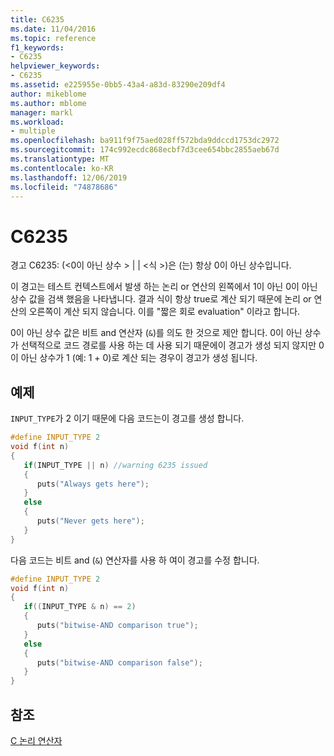 ```yaml
---
title: C6235
ms.date: 11/04/2016
ms.topic: reference
f1_keywords:
- C6235
helpviewer_keywords:
- C6235
ms.assetid: e225955e-0bb5-43a4-a83d-83290e209df4
author: mikeblome
ms.author: mblome
manager: markl
ms.workload:
- multiple
ms.openlocfilehash: ba911f9f75aed028ff572bda9ddccd1753dc2972
ms.sourcegitcommit: 174c992ecdc868ecbf7d3cee654bbc2855aeb67d
ms.translationtype: MT
ms.contentlocale: ko-KR
ms.lasthandoff: 12/06/2019
ms.locfileid: "74878686"
---
```

# <a name="c6235"></a>C6235
경고 C6235: (\<0이 아닌 상수 > &#124; &#124; \<식 >)은 (는) 항상 0이 아닌 상수입니다.

 이 경고는 테스트 컨텍스트에서 발생 하는 논리 or 연산의 왼쪽에서 1이 아닌 0이 아닌 상수 값을 검색 했음을 나타냅니다. 결과 식이 항상 true로 계산 되기 때문에 논리 or 연산의 오른쪽이 계산 되지 않습니다. 이를 "짧은 회로 evaluation" 이라고 합니다.

 0이 아닌 상수 값은 비트 and 연산자 (`&`)를 의도 한 것으로 제안 합니다. 0이 아닌 상수가 선택적으로 코드 경로를 사용 하는 데 사용 되기 때문에이 경고가 생성 되지 않지만 0이 아닌 상수가 1 (예: 1 + 0)로 계산 되는 경우이 경고가 생성 됩니다.

## <a name="example"></a>예제
 `INPUT_TYPE`가 2 이기 때문에 다음 코드는이 경고를 생성 합니다.

```cpp
#define INPUT_TYPE 2
void f(int n)
{
   if(INPUT_TYPE || n) //warning 6235 issued
   {
      puts("Always gets here");
   }
   else
   {
      puts("Never gets here");
   }
}
```

 다음 코드는 비트 and (`&`) 연산자를 사용 하 여이 경고를 수정 합니다.

```cpp
#define INPUT_TYPE 2
void f(int n)
{
   if((INPUT_TYPE & n) == 2)
   {
      puts("bitwise-AND comparison true");
   }
   else
   {
      puts("bitwise-AND comparison false");
   }
}
```

## <a name="see-also"></a>참조
 [C 논리 연산자](/cpp/c-language/c-logical-operators)
